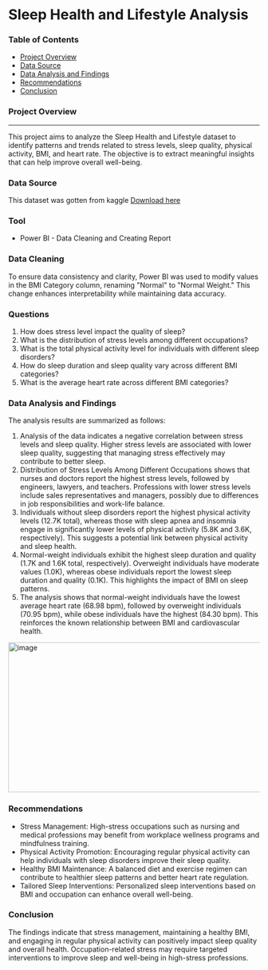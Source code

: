 # Sleep Health and Lifestyle Analysis

### Table of Contents
- [Project Overview](#project-overview)
- [Data Source](#data-source)
- [Data Analysis and Findings](#data-analysis-and-findings)
- [Recommendations](#recommendations)
- [Conclusion](#conclusion)

### Project Overview
---
This project aims to analyze the Sleep Health and Lifestyle dataset to identify patterns and trends related to stress levels, sleep quality, physical activity, BMI, and heart rate. The objective is to extract meaningful insights that can help improve overall well-being.

### Data Source
This dataset was gotten from kaggle
[Download here](https://www.kaggle.com/datasets/uom190346a/sleep-health-and-lifestyle-dataset/data)

### Tool
- Power BI - Data Cleaning and Creating Report

### Data Cleaning
To ensure data consistency and clarity, Power BI was used to modify values in the BMI Category column, renaming "Normal" to "Normal Weight." This change enhances interpretability while maintaining data accuracy.

### Questions
1. How does stress level impact the quality of sleep?
2. What is the distribution of stress levels among different occupations?
3. What is the total physical activity level for individuals with different sleep disorders?
4. How do sleep duration and sleep quality vary across different BMI categories?
5. What is the average heart rate across different BMI categories?

### Data Analysis and Findings

The analysis results are summarized as follows:
1. Analysis of the data indicates a negative correlation between stress levels and sleep quality. Higher stress levels are associated with lower sleep quality, suggesting that managing stress effectively may contribute to better sleep.
2. Distribution of Stress Levels Among Different Occupations shows that nurses and doctors report the highest stress levels, followed by engineers, lawyers, and teachers. Professions with lower stress levels include sales representatives and managers, possibly due to differences in job responsibilities and work-life balance.
3. Individuals without sleep disorders report the highest physical activity levels (12.7K total), whereas those with sleep apnea and insomnia engage in significantly lower levels of physical activity (5.8K and 3.6K, respectively). This suggests a potential link between physical activity and sleep health.
4. Normal-weight individuals exhibit the highest sleep duration and quality (1.7K and 1.6K total, respectively). Overweight individuals have moderate values (1.0K), whereas obese individuals report the lowest sleep duration and quality (0.1K). This highlights the impact of BMI on sleep patterns.
5. The analysis shows that normal-weight individuals have the lowest average heart rate (68.98 bpm), followed by overweight individuals (70.95 bpm), while obese individuals have the highest (84.30 bpm). This reinforces the known relationship between BMI and cardiovascular health.

<img src="https://github.com/user-attachments/assets/698f7056-d6cc-4199-aaa9-7f4dafd18fce" width="650" height="300" alt="image">

### Recommendations

- Stress Management: High-stress occupations such as nursing and medical professions may benefit from workplace wellness programs and mindfulness training.
- Physical Activity Promotion: Encouraging regular physical activity can help individuals with sleep disorders improve their sleep quality.
- Healthy BMI Maintenance: A balanced diet and exercise regimen can contribute to healthier sleep patterns and better heart rate regulation.
- Tailored Sleep Interventions: Personalized sleep interventions based on BMI and occupation can enhance overall well-being.

### Conclusion

The findings indicate that stress management, maintaining a healthy BMI, and engaging in regular physical activity can positively impact sleep quality and overall health. Occupation-related stress may require targeted interventions to improve sleep and well-being in high-stress professions.


